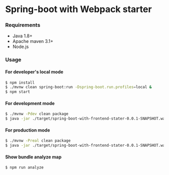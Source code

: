 # Spring-boot with Webpack starter

### Requirements

* Java 1.8+
* Apache maven 3.1+
* Node.js

### Usage
#### For developer's local mode

```sh
$ npm install
$ ./mvnw clean spring-boot:run -Dspring-boot.run.profiles=local &
$ npm start
```

#### For development mode

```sh
$ ./mvnw -Pdev clean package
$ java -jar ./target/spring-boot-with-frontend-stater-0.0.1-SNAPSHOT.war
```

#### For production mode

```sh
$ ./mvnw -Preal clean package
$ java -jar ./target/spring-boot-with-frontend-stater-0.0.1-SNAPSHOT.war
```

#### Show bundle analyze map

```sh
$ npm run analyze
```
